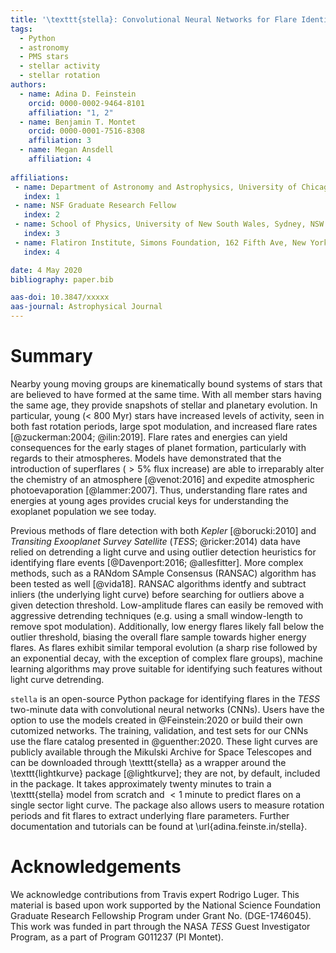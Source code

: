 ```yaml
---
title: '\texttt{stella}: Convolutional Neural Networks for Flare Identification in \textit{TESS}'
tags:
  - Python
  - astronomy
  - PMS stars
  - stellar activity
  - stellar rotation
authors:
  - name: Adina D. Feinstein
    orcid: 0000-0002-9464-8101 
    affiliation: "1, 2"
  - name: Benjamin T. Montet
    orcid: 0000-0001-7516-8308
    affiliation: 3
  - name: Megan Ansdell
    affiliation: 4
 
affiliations:
 - name: Department of Astronomy and Astrophysics, University of Chicago, 5640 S. Ellis Ave, Chicago, IL 60637, USA
   index: 1
 - name: NSF Graduate Research Fellow
   index: 2
 - name: School of Physics, University of New South Wales, Sydney, NSW 2052, Australia
   index: 3
 - name: Flatiron Institute, Simons Foundation, 162 Fifth Ave, New York, NY 10010, USA
   index: 4

date: 4 May 2020
bibliography: paper.bib

aas-doi: 10.3847/xxxxx 
aas-journal: Astrophysical Journal
---
```


# Summary

Nearby young moving groups are kinematically bound systems of stars that are believed to have formed at the same time.
With all member stars having the same age, they provide snapshots of stellar and planetary evolution. 
In particular, young ($<$ 800 Myr) stars have increased levels of activity, seen in both fast rotation periods, large spot modulation, and increased flare rates [@zuckerman:2004; @ilin:2019].
Flare rates and energies can yield consequences for the early stages of planet formation, particularly with regards to their atmospheres.
Models have demonstrated that the introduction of superflares ($> 5\%$ flux increase) are able to irreparably alter the chemistry of an atmosphere [@venot:2016] and expedite atmospheric photoevaporation [@lammer:2007]. 
Thus, understanding flare rates and energies at young ages provides crucial keys for understanding the exoplanet population we see today.

Previous methods of flare detection with both *Kepler* [@borucki:2010] and *Transiting Exooplanet Survey Satellite* (*TESS*; @ricker:2014) data have relied on detrending a light curve and using outlier detection heuristics for identifying flare events [@Davenport:2016; @allesfitter]. 
More complex methods, such as a RANdom SAmple Consensus (RANSAC) algorithm has been tested as well [@vida18]. RANSAC algorithms identfy and subtract inliers (the underlying light curve) before searching for outliers above a given detection threshold.
Low-amplitude flares can easily be removed with aggressive detrending techniques (e.g. using a small window-length to remove spot modulation). 
Additionally, low energy flares likely fall below the outlier threshold, biasing the overall flare sample towards higher energy flares.
As flares exhibit similar temporal evolution (a sharp rise followed by an exponential decay, with the exception of complex flare groups), machine learning algorithms may prove suitable for identifying such features without light curve detrending.

`stella` is an open-source Python package for identifying flares in the *TESS* two-minute data with convolutional neural networks (CNNs).
Users have the option to use the models created in @Feinstein:2020 or build their own cutomized networks.
The training, validation, and test sets for our CNNs use the flare catalog presented in @guenther:2020. These light curves are publicly available through the Mikulski Archive for Space Telescopes and can be downloaded through \texttt{stella} as a wrapper around the \texttt{lightkurve} package [@lightkurve]; they are not, by default, included in the package.
It takes approximately twenty minutes to train a \texttt{stella} model from scratch and $<1$ minute to predict flares on a single sector light curve.
The package also allows users to measure rotation periods and fit flares to extract underlying flare parameters. Further documentation and tutorials can be found at \url{adina.feinste.in/stella}.

# Acknowledgements

We acknowledge contributions from Travis expert Rodrigo Luger.
This material is based upon work supported by the National Science Foundation Graduate Research Fellowship Program under Grant No. (DGE-1746045).
This work was funded in part through the NASA *TESS* Guest Investigator Program, as a part of Program G011237 (PI Montet).
